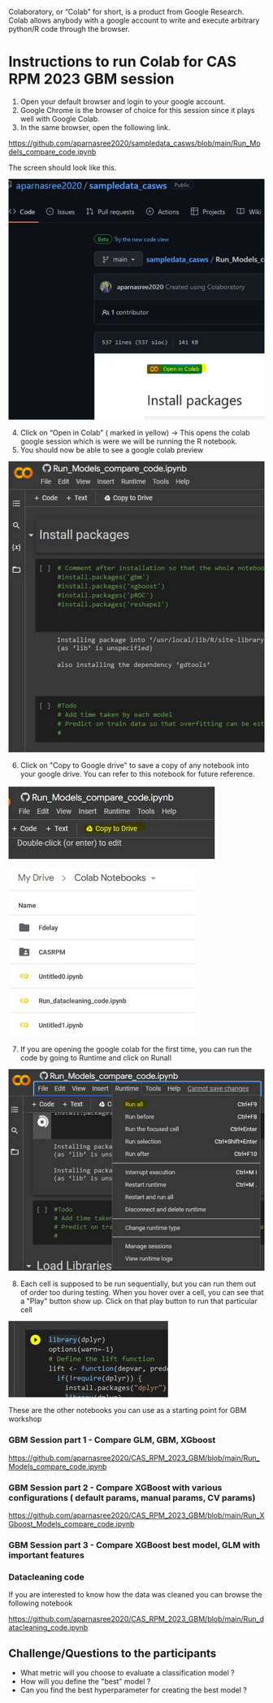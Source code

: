 Colaboratory, or “Colab” for short, is a product from Google Research. Colab allows anybody with a google account to write and execute arbitrary python/R code through the browser.

# Instructions to run Colab for CAS RPM 2023 GBM session

1. Open your default browser and login to your google account. 
2.	Google Chrome is the browser of choice for this session since it plays well with Google Colab. 
3.	In the same browser, open the following link. 

https://github.com/aparnasree2020/sampledata_casws/blob/main/Run_Models_compare_code.ipynb 

The screen should look like this. 

![Go to Colab link](/readme_images/open_colab.jpg )

4. Click on “Open in Colab” ( marked in yellow)
      -> This opens the colab google session which is were we will be running the R notebook. 
5. You should now be able to see a google colab preview 
 
![Colab firstlook](/readme_images/colab_firstlook.jpg)


6. Click on "Copy to Google drive" to save a copy of any notebook into your google drive. You can refer to this notebook for future reference. 

![Copy to google drive ](/readme_images/colab_copytogoogledrive_1.JPG)

![Files in Google drive](/readme_images/colab_copytogoogledrive_2.JPG)

7. If you are opening the google colab for the first time, you can run the code by going to Runtime and click on Runall

![Runall](/readme_images/Runall.jpg)

8. Each cell is supposed to be run sequentially, but you can run them out of order too during testing. 
When you hover over a cell, you can see that a "Play" button show up. Click on that play button to run that particular cell

![Run one cell](/readme_images/run_one_cell.JPG ) 


These are the other notebooks you can use as a starting point for GBM workshop
### GBM Session part 1 - Compare GLM, GBM, XGboost 

https://github.com/aparnasree2020/CAS_RPM_2023_GBM/blob/main/Run_Models_compare_code.ipynb

### GBM Session part 2 - Compare XGBoost with various configurations ( default params, manual params, CV params)

https://github.com/aparnasree2020/CAS_RPM_2023_GBM/blob/main/Run_XGboost_Models_compare_code.ipynb

### GBM Session part 3 - Compare XGBoost best model, GLM with important features 

### Datacleaning code
If you are interested to know how the data was cleaned you can browse the following notebook 

https://github.com/aparnasree2020/CAS_RPM_2023_GBM/blob/main/Run_datacleaning_code.ipynb

## Challenge/Questions to the participants
* What metric will you choose to evaluate a classification model ? 
* How will you define the "best" model ? 
* Can you find the best hyperparameter for creating the best model ?
